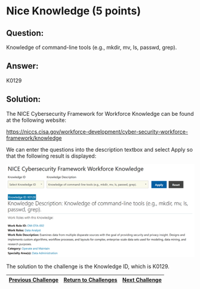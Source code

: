 # Nice Knowledge (5 points)

## Question:

Knowledge of command-line tools (e.g., mkdir, mv, ls, passwd, grep).

## Answer:

K0129

## Solution:

The NICE Cybersecurity Framework for Workforce Knowledge can be found at the following website:

https://niccs.cisa.gov/workforce-development/cyber-security-workforce-framework/knowledge

We can enter the questions into the description textbox and select Apply so that the following result is displayed:

![nice-screenshot.png](nice-screenshot.png)

The solution to the challenge is the Knowledge ID, which is K0129.

| [Previous Challenge](/Challenges/Operate-And-Maintain/1/README.md#question) | [Return to Challenges](/Challenges/../../../#modules) | [Next Challenge](/Challenges/Operate-And-Maintain/3/README.md#question) |
| :------- | :-----: | ------: |
